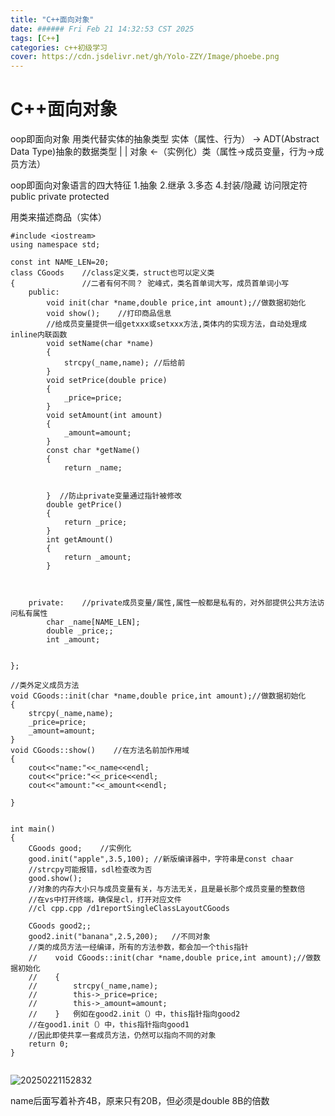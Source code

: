 ```yaml
---
title: "C++面向对象"
date: ###### Fri Feb 21 14:32:53 CST 2025
tags: [C++]
categories: c++初级学习
cover: https://cdn.jsdelivr.net/gh/Yolo-ZZY/Image/phoebe.png
---
```


# C++面向对象
oop即面向对象
用类代替实体的抽象类型
实体（属性、行为） -> ADT(Abstract Data Type)抽象的数据类型
 |                           |
对象              <-（实例化）类（属性->成员变量，行为->成员方法）


oop即面向对象语言的四大特征
1.抽象
2.继承
3.多态
4.封装/隐藏  访问限定符 public private protected


用类来描述商品（实体）
```
#include <iostream>
using namespace std;

const int NAME_LEN=20;
class CGoods    //class定义类，struct也可以定义类
{               //二者有何不同？ 驼峰式，类名首单词大写，成员首单词小写
    public:
        void init(char *name,double price,int amount);//做数据初始化
        void show();    //打印商品信息
        //给成员变量提供一组getxxx或setxxx方法,类体内的实现方法，自动处理成inline内联函数
        void setName(char *name)
        {
            strcpy(_name,name); //后给前
        }
        void setPrice(double price)
        {
            _price=price;
        }
        void setAmount(int amount)
        {
            _amount=amount;
        }
        const char *getName()
        {
            return _name;


        }  //防止private变量通过指针被修改
        double getPrice()
        {
            return _price;
        }
        int getAmount()
        {
            return _amount;
        }



    private:    //private成员变量/属性,属性一般都是私有的，对外部提供公共方法访问私有属性
        char _name[NAME_LEN];
        double _price;;
        int _amount;
    

};

//类外定义成员方法
void CGoods::init(char *name,double price,int amount);//做数据初始化
{
    strcpy(_name,name);
    _price=price;
    _amount=amount;
}        
void CGoods::show()    //在方法名前加作用域
{
    cout<<"name:"<<_name<<endl;
    cout<<"price:"<<_price<<endl;
    cout<<"amount:"<<_amount<<endl;

}


int main()
{
    CGoods good;    //实例化
    good.init("apple",3.5,100); //新版编译器中，字符串是const chaar
    //strcpy可能报错，sdl检查改为否
    good.show();
    //对象的内存大小只与成员变量有关，与方法无关，且是最长那个成员变量的整数倍
    //在vs中打开终端，确保是cl，打开对应文件
    //cl cpp.cpp /d1reportSingleClassLayoutCGoods
    
    CGoods good2;;
    good2.init("banana",2.5,200);   //不同对象
    //类的成员方法一经编译，所有的方法参数，都会加一个this指针
    //    void CGoods::init(char *name,double price,int amount);//做数据初始化
    //    {
    //        strcpy(_name,name);
    //        this->_price=price;
    //        this->_amount=amount;
    //    }   例如在good2.init（）中，this指针指向good2
    //在good1.init（）中，this指针指向good1
    //因此即使共享一套成员方法，仍然可以指向不同的对象
    return 0;
}


```
![20250221152832](https://cdn.jsdelivr.net/gh/Yolo-ZZY/Image/20250221152832.png)

name后面写着补齐4B，原来只有20B，但必须是double 8B的倍数

